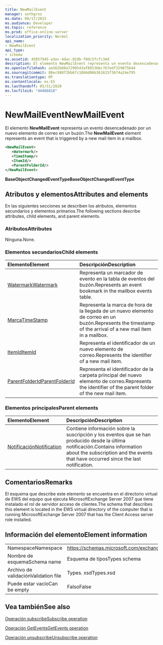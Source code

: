 ```yaml
---
title: NewMailEvent
manager: sethgros
ms.date: 09/17/2015
ms.audience: Developer
ms.topic: reference
ms.prod: office-online-server
localization_priority: Normal
api_name:
- NewMailEvent
api_type:
- schema
ms.assetid: 45057945-a3ec-4dac-92db-f0dc5fcfc34d
description: El elemento NewMailEvent representa un evento desencadenado por un nuevo elemento de correo en un buzón.
ms.openlocfilehash: aa562b60a7299543af8653bbc767edf329075644
ms.sourcegitcommit: 88ec988f2bb67c1866d06b361615f3674a24e795
ms.translationtype: MT
ms.contentlocale: es-ES
ms.lasthandoff: 05/31/2020
ms.locfileid: "44466818"
---
```

# <a name="newmailevent"></a><span data-ttu-id="ac845-103">NewMailEvent</span><span class="sxs-lookup"><span data-stu-id="ac845-103">NewMailEvent</span></span>

<span data-ttu-id="ac845-104">El elemento **NewMailEvent** representa un evento desencadenado por un nuevo elemento de correo en un buzón.</span><span class="sxs-lookup"><span data-stu-id="ac845-104">The **NewMailEvent** element represents an event that is triggered by a new mail item in a mailbox.</span></span> 
  
```xml
<NewMailEvent>
   <Watermark/>
   <TimeStamp/>
   <ItemId/>
   <ParentFolderId/>
</NewMailEvent>
```

 <span data-ttu-id="ac845-105">**BaseObjectChangedEventType**</span><span class="sxs-lookup"><span data-stu-id="ac845-105">**BaseObjectChangedEventType**</span></span>
## <a name="attributes-and-elements"></a><span data-ttu-id="ac845-106">Atributos y elementos</span><span class="sxs-lookup"><span data-stu-id="ac845-106">Attributes and elements</span></span>

<span data-ttu-id="ac845-107">En las siguientes secciones se describen los atributos, elementos secundarios y elementos primarios.</span><span class="sxs-lookup"><span data-stu-id="ac845-107">The following sections describe attributes, child elements, and parent elements.</span></span>
  
### <a name="attributes"></a><span data-ttu-id="ac845-108">Atributos</span><span class="sxs-lookup"><span data-stu-id="ac845-108">Attributes</span></span>

<span data-ttu-id="ac845-109">Ninguna.</span><span class="sxs-lookup"><span data-stu-id="ac845-109">None.</span></span>
  
### <a name="child-elements"></a><span data-ttu-id="ac845-110">Elementos secundarios</span><span class="sxs-lookup"><span data-stu-id="ac845-110">Child elements</span></span>

|<span data-ttu-id="ac845-111">**Elemento**</span><span class="sxs-lookup"><span data-stu-id="ac845-111">**Element**</span></span>|<span data-ttu-id="ac845-112">**Descripción**</span><span class="sxs-lookup"><span data-stu-id="ac845-112">**Description**</span></span>|
|:-----|:-----|
|[<span data-ttu-id="ac845-113">Watermark</span><span class="sxs-lookup"><span data-stu-id="ac845-113">Watermark</span></span>](watermark.md) <br/> |<span data-ttu-id="ac845-114">Representa un marcador de evento en la tabla de eventos del buzón.</span><span class="sxs-lookup"><span data-stu-id="ac845-114">Represents an event bookmark in the mailbox events table.</span></span>  <br/> |
|[<span data-ttu-id="ac845-115">Marca</span><span class="sxs-lookup"><span data-stu-id="ac845-115">TimeStamp</span></span>](timestamp.md) <br/> |<span data-ttu-id="ac845-116">Representa la marca de hora de la llegada de un nuevo elemento de correo en un buzón.</span><span class="sxs-lookup"><span data-stu-id="ac845-116">Represents the timestamp of the arrival of a new mail item in a mailbox.</span></span>  <br/> |
|[<span data-ttu-id="ac845-117">ItemId</span><span class="sxs-lookup"><span data-stu-id="ac845-117">ItemId</span></span>](itemid.md) <br/> |<span data-ttu-id="ac845-118">Representa el identificador de un nuevo elemento de correo.</span><span class="sxs-lookup"><span data-stu-id="ac845-118">Represents the identifier of a new mail item.</span></span>  <br/> |
|[<span data-ttu-id="ac845-119">ParentFolderId</span><span class="sxs-lookup"><span data-stu-id="ac845-119">ParentFolderId</span></span>](parentfolderid.md) <br/> |<span data-ttu-id="ac845-120">Representa el identificador de la carpeta principal del nuevo elemento de correo.</span><span class="sxs-lookup"><span data-stu-id="ac845-120">Represents the identifier of the parent folder of the new mail item.</span></span>  <br/> |
   
### <a name="parent-elements"></a><span data-ttu-id="ac845-121">Elementos principales</span><span class="sxs-lookup"><span data-stu-id="ac845-121">Parent elements</span></span>

|<span data-ttu-id="ac845-122">**Elemento**</span><span class="sxs-lookup"><span data-stu-id="ac845-122">**Element**</span></span>|<span data-ttu-id="ac845-123">**Descripción**</span><span class="sxs-lookup"><span data-stu-id="ac845-123">**Description**</span></span>|
|:-----|:-----|
|[<span data-ttu-id="ac845-124">Notificación</span><span class="sxs-lookup"><span data-stu-id="ac845-124">Notification</span></span>](notification-ex15websvcsotherref.md) <br/> |<span data-ttu-id="ac845-125">Contiene información sobre la suscripción y los eventos que se han producido desde la última notificación.</span><span class="sxs-lookup"><span data-stu-id="ac845-125">Contains information about the subscription and the events that have occurred since the last notification.</span></span>  <br/> |
   
## <a name="remarks"></a><span data-ttu-id="ac845-126">Comentarios</span><span class="sxs-lookup"><span data-stu-id="ac845-126">Remarks</span></span>

<span data-ttu-id="ac845-127">El esquema que describe este elemento se encuentra en el directorio virtual de EWS del equipo que ejecuta MicrosoftExchange Server 2007 que tiene instalado el rol de servidor acceso de clientes.</span><span class="sxs-lookup"><span data-stu-id="ac845-127">The schema that describes this element is located in the EWS virtual directory of the computer that is running MicrosoftExchange Server 2007 that has the Client Access server role installed.</span></span>
  
## <a name="element-information"></a><span data-ttu-id="ac845-128">Información del elemento</span><span class="sxs-lookup"><span data-stu-id="ac845-128">Element information</span></span>

|||
|:-----|:-----|
|<span data-ttu-id="ac845-129">Namespace</span><span class="sxs-lookup"><span data-stu-id="ac845-129">Namespace</span></span>  <br/> |https://schemas.microsoft.com/exchange/services/2006/types  <br/> |
|<span data-ttu-id="ac845-130">Nombre de esquema</span><span class="sxs-lookup"><span data-stu-id="ac845-130">Schema name</span></span>  <br/> |<span data-ttu-id="ac845-131">Esquema de tipos</span><span class="sxs-lookup"><span data-stu-id="ac845-131">Types schema</span></span>  <br/> |
|<span data-ttu-id="ac845-132">Archivo de validación</span><span class="sxs-lookup"><span data-stu-id="ac845-132">Validation file</span></span>  <br/> |<span data-ttu-id="ac845-133">Types. xsd</span><span class="sxs-lookup"><span data-stu-id="ac845-133">Types.xsd</span></span>  <br/> |
|<span data-ttu-id="ac845-134">Puede estar vacío</span><span class="sxs-lookup"><span data-stu-id="ac845-134">Can be empty</span></span>  <br/> |<span data-ttu-id="ac845-135">Falso</span><span class="sxs-lookup"><span data-stu-id="ac845-135">False</span></span>  <br/> |
   
## <a name="see-also"></a><span data-ttu-id="ac845-136">Vea también</span><span class="sxs-lookup"><span data-stu-id="ac845-136">See also</span></span>



[<span data-ttu-id="ac845-137">Operación subscribe</span><span class="sxs-lookup"><span data-stu-id="ac845-137">Subscribe operation</span></span>](subscribe-operation.md)
  
[<span data-ttu-id="ac845-138">Operación GetEvents</span><span class="sxs-lookup"><span data-stu-id="ac845-138">GetEvents operation</span></span>](getevents-operation.md)
  
[<span data-ttu-id="ac845-139">Operación unsubscribe</span><span class="sxs-lookup"><span data-stu-id="ac845-139">Unsubscribe operation</span></span>](unsubscribe-operation.md)

